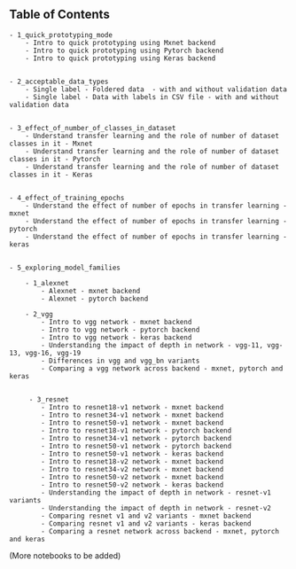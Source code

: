 ## Table of Contents


    - 1_quick_prototyping_mode
        - Intro to quick prototyping using Mxnet backend
        - Intro to quick prototyping using Pytorch backend
        - Intro to quick prototyping using Keras backend
        
        
    - 2_acceptable_data_types
        - Single label - Foldered data  - with and without validation data
        - Single label - Data with labels in CSV file - with and without validation data
        
        
    - 3_effect_of_number_of_classes_in_dataset
        - Understand transfer learning and the role of number of dataset classes in it - Mxnet
        - Understand transfer learning and the role of number of dataset classes in it - Pytorch
        - Understand transfer learning and the role of number of dataset classes in it - Keras
        
        
    - 4_effect_of_training_epochs
        - Understand the effect of number of epochs in transfer learning - mxnet
        - Understand the effect of number of epochs in transfer learning - pytorch
        - Understand the effect of number of epochs in transfer learning - keras
     
     
    - 5_exploring_model_families
        
        - 1_alexnet
            - Alexnet - mxnet backend
            - Alexnet - pytorch backend
        
        - 2_vgg
            - Intro to vgg network - mxnet backend
            - Intro to vgg network - pytorch backend
            - Intro to vgg network - keras backend
            - Understanding the impact of depth in network - vgg-11, vgg-13, vgg-16, vgg-19 
            - Differences in vgg and vgg_bn variants
            - Comparing a vgg network across backend - mxnet, pytorch and keras 
            
            
         - 3_resnet
            - Intro to resnet18-v1 network - mxnet backend
            - Intro to resnet34-v1 network - mxnet backend
            - Intro to resnet50-v1 network - mxnet backend
            - Intro to resnet18-v1 network - pytorch backend
            - Intro to resnet34-v1 network - pytorch backend
            - Intro to resnet50-v1 network - pytorch backend
            - Intro to resnet50-v1 network - keras backend
            - Intro to resnet18-v2 network - mxnet backend
            - Intro to resnet34-v2 network - mxnet backend
            - Intro to resnet50-v2 network - mxnet backend
            - Intro to resnet50-v2 network - keras backend
            - Understanding the impact of depth in network - resnet-v1 variants
            - Understanding the impact of depth in network - resnet-v2
            - Comparing resnet v1 and v2 variants - mxnet backend
            - Comparing resnet v1 and v2 variants - keras backend
            - Comparing a resnet network across backend - mxnet, pytorch and keras

            
            
            
(More notebooks to be added)
